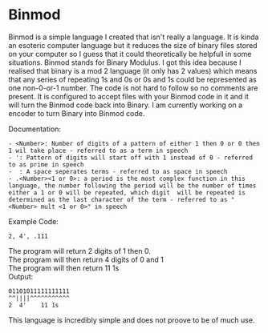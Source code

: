# Binmod

Binmod is a simple language I created that isn't really a language. It is kinda an esoteric computer language but it reduces the size of binary files stored on your computer so I guess that it could theoretically be helpfull in some situations. Binmod stands for Binary Modulus. I got this idea because I realised that binary is a mod 2 language (it only has 2 values) which means that any series of repeating 1s and 0s or 0s and 1s could be represented as one non-0-or-1 number. The code is not hard to follow so no comments are present. It is configured to accept files with your Binmod code in it and it will turn the Binmod code back into Binary. I am currently working on a encoder to turn Binary into Binmod code.  

Documentation:
```
- <Number>: Number of digits of a pattern of either 1 then 0 or 0 then 1 wil take place - referred to as a term in speech
- ': Pattern of digits will start off with 1 instead of 0 - referred to as prime in speech
-  : A space seperates terms - referred to as space in speech
- .<Number><1 or 0>: a period is the most complex function in this language, the number following the period will be the number of times either a 1 or 0 will be repeated, which digit  will be repeated is determined as the last character of the term - referred to as "<Number> mult <1 or 0>" in speech
```

Example Code:
```
2, 4', .111
```
The program will return 2 digits of 1 then 0.  
The program will then return 4 digits of 0 and 1  
The program will then return 11 1s  
Output:
```
01101011111111111
^^||||^^^^^^^^^^^
2  4'    11 1s
```

This language is incredibly simple and does not proove to be of much use.
